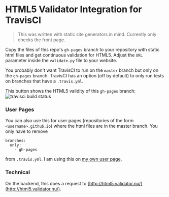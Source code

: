 # HTML5 Validator Integration for TravisCI

> This was written with static site generators in mind. Currently only checks the front page.

Copy the files of this repo's `gh-pages` branch to your repository with static html files and get continuous validation for HTML5. Adjust the `URL` parameter inside the `validate.py` file to your website.

You probably don't want TravisCI to run on the `master` branch but only on the `gh-pages` branch. TravisCI has an option (off by default) to only run tests on branches that have a `.travis.yml`.

This button shows the HTML5 validity of this `gh-pages` branch:
![travisci build status](https://travis-ci.org/svenkreiss/travisci_html5.svg?branch=gh-pages)


### User Pages

You can also use this for user pages (repositories of the form `<username>.github.io`) where the html files are in the master branch. You only have to remove

    branches:
      only:
        - gh-pages

from `.travis.yml`. I am using this on [my own user page](https://github.com/svenkreiss/svenkreiss.github.io/blob/master/.travis.yml).


### Technical

On the backend, this does a request to [http://html5.validator.nu/](http://html5.validator.nu/).
